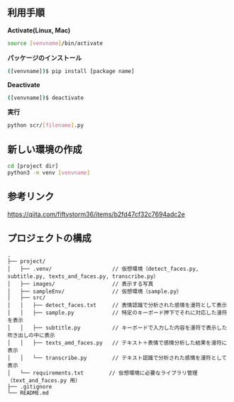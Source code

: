 ## 利用手順

**Activate(Linux, Mac)**

```bash
source [venvname]/bin/activate
```

**パッケージのインストール**

```bash
([venvname])$ pip install [package name]
```

**Deactivate**

```bash
([venvname])$ deactivate
```

**実行**

```bash
python scr/[filename].py
```

## 新しい環境の作成

```bash
cd [project dir]
python3 -m venv [venvname]
```

## 参考リンク

https://qiita.com/fiftystorm36/items/b2fd47cf32c7694adc2e

## プロジェクトの構成

```
.
├── project/
│   ├── .venv/                   // 仮想環境（detect_faces.py, subtitle.py, texts_and_faces.py, transcribe.py）
│   ├── images/                  // 表示する写真
│   ├── sampleEnv/               // 仮想環境（sample.py）
│   ├── src/
│   │   ├── detect_faces.txt     // 表情認識で分析された感情を漫符として表示
│   │   ├── sample.py            // 特定のキーボード押下でそれに対応した漫符を表示
│   │   ├── subtitle.py          // キーボードで入力した内容を漫符で表示した吹き出しの中に表示
│   │   ├── texts_amd_faces.py   // テキスト＋表情で感情分析した結果を漫符に表示
│   │   └── transcribe.py        // テキスト認識で分析された感情を漫符として表示
│   └── requirements.txt        // 仮想環境に必要なライブラリ管理（text_and_faces.py 用）
├── .gitignore
└── README.md
```
